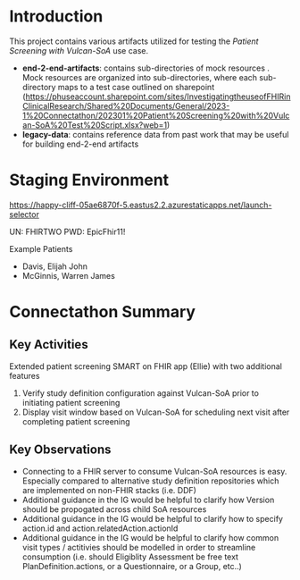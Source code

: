 # Introduction

This project contains various artifacts utilized for testing the *Patient Screening with Vulcan-SoA* use case.
- **end-2-end-artifacts**: contains sub-directories of mock resources .  Mock resources are organized into sub-directories, where each sub-directory maps to a test case outlined on sharepoint (https://phuseaccount.sharepoint.com/sites/InvestigatingtheuseofFHIRinClinicalResearch/Shared%20Documents/General/2023-1%20Connectathon/202301%20Patient%20Screening%20with%20Vulcan-SoA%20Test%20Script.xlsx?web=1)
- **legacy-data**: contains reference data from past work that may be useful for building end-2-end artifacts

# Staging Environment
https://happy-cliff-05ae6870f-5.eastus2.2.azurestaticapps.net/launch-selector

UN: FHIRTWO
PWD: EpicFhir11!

Example Patients
- Davis, Elijah John
- McGinnis, Warren James

# Connectathon Summary

## Key Activities
Extended patient screening SMART on FHIR app (Ellie) with two additional features
1. Verify study definition configuration against Vulcan-SoA prior to initiating patient screening
2. Display visit window based on Vulcan-SoA for scheduling next visit after completing patient screening

## Key Observations
- Connecting to a FHIR server to consume Vulcan-SoA resources is easy.  Especially compared to alternative study definition repositories which are implemented on non-FHIR stacks (i.e. DDF)
- Additional guidance in the IG would be helpful to clarify how Version should be propogated across child SoA resources
- Additional guidance in the IG would be helpful to clarify how to specify action.id and action.relatedAction.actionId
- Additional guidance in the IG would be helpful to clarify how common visit types / actitivies should be modelled in order to streamline consumption (i.e. should Eligiblity Assessment be free text PlanDefinition.actions, or a Questionnaire, or a Group, etc..)

